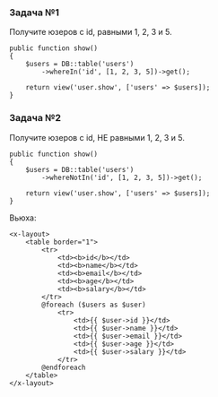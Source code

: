 ### Задача №1

Получите юзеров с id, равными 1, 2, 3 и 5.

    public function show()
    {
        $users = DB::table('users')
            ->whereIn('id', [1, 2, 3, 5])->get();

        return view('user.show', ['users' => $users]);
    }

### Задача №2

Получите юзеров с id, НЕ равными 1, 2, 3 и 5.

    public function show()
    {
        $users = DB::table('users')
            ->whereNotIn('id', [1, 2, 3, 5])->get();

        return view('user.show', ['users' => $users]);
    }

Вьюха:

    <x-layout>
        <table border="1">
            <tr>
                <td><b>id</b></td>
                <td><b>name</b></td>
                <td><b>email</b></td>
                <td><b>age</b></td>
                <td><b>salary</b></td>
            </tr>
            @foreach ($users as $user)
                <tr>
                    <td>{{ $user->id }}</td>
                    <td>{{ $user->name }}</td>
                    <td>{{ $user->email }}</td>
                    <td>{{ $user->age }}</td>
                    <td>{{ $user->salary }}</td>
                </tr>
            @endforeach
        </table>
    </x-layout>
